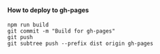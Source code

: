 #### How to deploy to gh-pages

```
npm run build
git commit -m "Build for gh-pages"
git push
git subtree push --prefix dist origin gh-pages
```